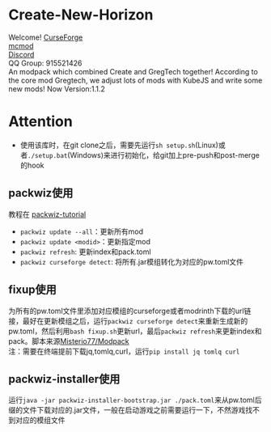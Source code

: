 # Create-New-Horizon
Welcome!
[CurseForge](https://www.curseforge.com/minecraft/modpacks/ctnh)  
[mcmod](https://www.mcmod.cn/modpack/897.html)  
[Discord](https://discord.com/invite/jQpvUDsVX8)  
QQ Group: 915521426  
An modpack which combined Create and GregTech together! According to the core mod Gregtech, we adjust lots of mods with KubeJS and write some new mods!
Now Version:1.1.2  
# Attention
* 使用该库时，在git clone之后，需要先运行`sh setup.sh`(Linux)或者`./setup.bat`(Windows)来进行初始化，给git加上pre-push和post-merge的hook
## packwiz使用
教程在 [packwiz-tutorial](https://packwiz.infra.link/tutorials/creating/getting-started/)
* `packwiz update --all`：更新所有mod
* `packwiz update <modid>`：更新指定mod
* `packwiz refresh`: 更新index和pack.toml
* `packwiz curseforge detect`: 将所有.jar模组转化为对应的pw.toml文件
## fixup使用
为所有的pw.toml文件里添加对应模组的curseforge或者modrinth下载的url链接，最好在更新模组之后，运行`packwiz curseforge detect`来重新生成新的pw.toml，然后利用`bash fixup.sh`更新url，最后`packwiz refresh`来更新index和pack。脚本来源[Misterio77/Modpack](https://github.com/Misterio77/Modpack)  
注：需要在终端提前下载jq,tomlq,curl，运行`pip install jq tomlq curl`
## packwiz-installer使用
运行`java -jar packwiz-installer-bootstrap.jar ./pack.toml`来从pw.toml后缀的文件下载对应的.jar文件，一般在启动游戏之前需要运行一下，不然游戏找不到对应的模组文件